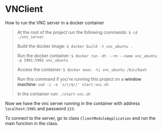 # VNClient
How to run the VNC server in a docker container
> At the root of the project run the following commands:
> ``$ cd ./vnc_server``
> 
> Build the docker image:
> ``$ docker build -t vnc_ubuntu .``
> 
> Run the docker container:
> ``$ docker run -dt --rm --name vnc_ubuntu -p 5901:5901 vnc_ubuntu``
> 
> Access the container:
> ``$ docker exec -ti vnc_ubuntu /bin/bash``
>
> Run this command if you're running this project on a **window machine**:
> ```sed -i -e 's/\r$//' start-vnc.sh```
> 
> In the container run:
> ``./start-vnc.sh``

Now we have the vnc server running in the container with address ```localhost:5901``` and password ```123```.

To connect to the server, go to class ```ClientModuleApplication``` and run the main function in the class.